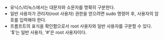 - 유닉스/리눅스에서는 대문자와 소문자를 명확히 구분한다.
- 일반 사용자가 관리자(root 사용자) 권한을 얻으려면 sudo 명령어 후, 사용자의 암호를 입력해야 한다. 
- 프롬프트의 표식을 확인함으로서 root 사용자와 일반 사용자를 구분할 수 있다. '$'는 일반 사용자, '#'은 root 사용자이다.